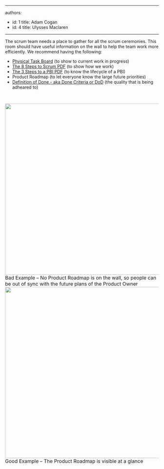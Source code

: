 

---
authors:
  - id: 1
    title: Adam Cogan
  - id: 4
    title: Ulysses Maclaren
---




<span class='intro'> <p>​The scrum team needs a place to gather for all the scrum ceremonies. This room should have useful information on the wall to help the team work more efficiently. We recommend having the following&#58;</p><ul><li>
      <a href="/Management/RulesToBetterScrumUsingTFS/Pages/PhysicalTaskboard.aspx">Physical Task Board</a> (to show to current work in progress)</li><li>
      <a href="/Management/RulesToBetterScrumUsingTFS/Documents/8StepstoScrum.pdf" target="_blank">The 8 Steps to Scrum PDF</a> (to show how we work)</li><li><a href="/Management/RulesToBetterScrumUsingTFS/Documents/3StepsToAPBI.pdf" target="_blank">The 3 Steps to a PBI PDF</a> (to know the lifecycle of a PBI​)</li><li>Product Roadmap (to let everyone know the large future priorities)</li><li>
      <a href="/Management/RulesToSuccessfulProjects/Pages/DoYouGoBeyondDoneAndFollowADoneCriteria.aspx">Definition of Done - aka Done Criteria or DoD</a> (the quality that is being adheared to)</li></ul> ​ </span>

<img class="ms-rteCustom-ImageArea" src="/Management/RulesToBetterScrumUsingTFS/PublishingImages/war-room-bad-example.jpg" width="560" alt="" /> <font class="ms-rteCustom-FigureBad" size="+0">Bad Example – No Product Roadmap is on the wall, so people can be out of sync with the future plans of the Product Owner</font> <img class="ms-rteCustom-ImageArea" src="/Management/RulesToBetterScrumUsingTFS/PublishingImages/war-room-good-example.jpg" width="560" alt="" /> <font class="ms-rteCustom-FigureGood" size="+0">Good Example – The Product Roadmap is visible at a glance</font> 


